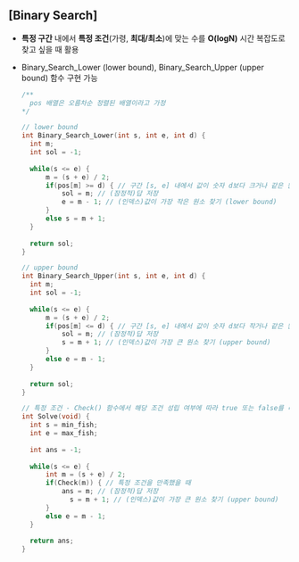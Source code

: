 ## [Binary Search]

- **특정 구간** 내에서 **특정 조건**(가령, **최대/최소**)에 맞는 수를 **O(logN)** 시간 복잡도로 찾고 싶을 때 활용

- Binary_Search_Lower (lower bound), Binary_Search_Upper (upper bound) 함수 구현 가능

  ```c++
  /**
  	pos 배열은 오름차순 정렬된 배열이라고 가정
  */
  
  // lower bound
  int Binary_Search_Lower(int s, int e, int d) {
  	int m;
  	int sol = -1;
  	
  	while(s <= e) {
  		m = (s + e) / 2;
  		if(pos[m] >= d) { // 구간 [s, e] 내에서 값이 숫자 d보다 크거나 같은 원소 중 
  			sol = m; // (잠정적)답 저장
  			e = m - 1; // (인덱스)값이 가장 작은 원소 찾기 (lower bound)
  		}
  		else s = m + 1;
  	}
  	
  	return sol;	
  }
  
  // upper bound
  int Binary_Search_Upper(int s, int e, int d) {
  	int m;
  	int sol = -1;
  	
  	while(s <= e) {
  		m = (s + e) / 2;
  		if(pos[m] <= d) { // 구간 [s, e] 내에서 값이 숫자 d보다 작거나 같은 원소 중 
  			sol = m; // (잠정적)답 저장
  			s = m + 1; // (인덱스)값이 가장 큰 원소 찾기 (upper bound)
  		}
  		else e = m - 1;
  	}
  	
  	return sol;	
  }
  
  // 특정 조건 - Check() 함수에서 해당 조건 성립 여부에 따라 true 또는 false를 리턴
  int Solve(void) {
  	int s = min_fish;
  	int e = max_fish;
  	
  	int ans = -1;
  		
  	while(s <= e) {
  		int m = (s + e) / 2;
  		if(Check(m)) { // 특정 조건을 만족했을 때
  			ans = m; // (잠정적)답 저장
              s = m + 1; // (인덱스)값이 가장 큰 원소 찾기 (upper bound)
  		}
  		else e = m - 1;
  	}
  	
  	return ans;
  }
  
  ```

